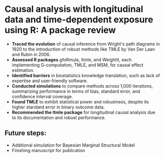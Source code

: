 # Causal analysis with longitudinal data and time-dependent exposure using R: A package review

- **Traced the evolution** of causal inference from Wright's path diagrams in 1920 to the introduction of robust methods like TMLE by Van Der Laan and Rubin in 2006.
- **Assessed R packages** gfoRmula, ltmle, and Weightit, each implementing G-computation, TMLE, and MSM, for causal effect estimation.
- **Identified barriers** in biostatistics knowledge translation, such as lack of expertise and user-friendly software.
- **Conducted simulations** to compare methods across 1,000 iterations, summarizing performance in terms of bias, standard error, and confidence interval coverage.
- **Found TMLE** to exhibit statistical power and robustness, despite its higher standard error in binary outcome data.
- **Recommended the ltmle package** for longitudinal causal analysis due to its documentation and robust performance.

## Future steps:
- Additional simulation for Bayesian Marginal Structural Model
- Finishing manuscript for publication
